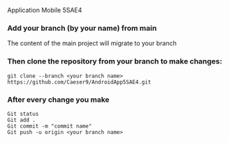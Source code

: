 Application Mobile 5SAE4
### Add your branch (by your name) from main
The content of the main project will migrate to your branch
### Then clone the repository from your branch to make changes:
```
git clone --branch <your branch name> https://github.com/Caeser9/AndroidApp5SAE4.git
```

### After every change you make 
```
Git status
Git add .
Git commit -m "commit name" 
Git push -u origin <your branch name> 
```
